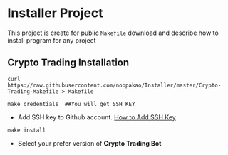 # Installer Project
  This project is create for public ``Makefile`` download and describe how to install program for any project
  
## Crypto Trading Installation
  ```
  curl https://raw.githubusercontent.com/noppakao/Installer/master/Crypto-Trading-Makefile > Makefile
  
  make credentials  ##You will get SSH KEY
  
  ```
  - Add SSH key to Github account. [How to Add SSH Key](https://help.github.com/en/github/authenticating-to-github/adding-a-new-ssh-key-to-your-github-account)
  
  ```
  make install
  ```
  
  - Select your prefer version of **Crypto Trading Bot**
